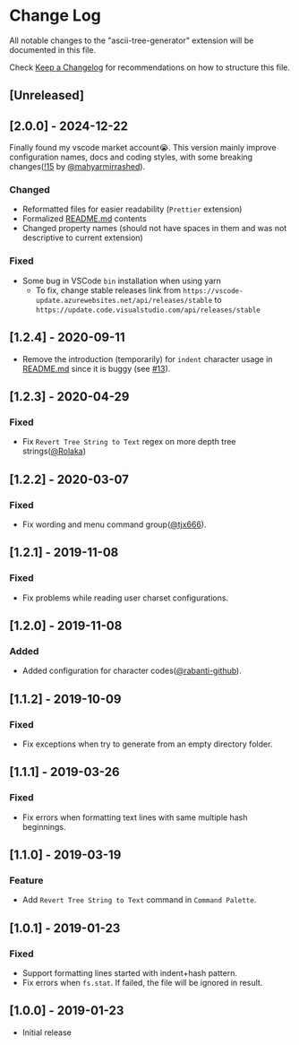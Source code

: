 # Change Log
All notable changes to the "ascii-tree-generator" extension will be documented in this file.

Check [Keep a Changelog](http://keepachangelog.com/) for recommendations on how to structure this file.

## [Unreleased]

## [2.0.0] - 2024-12-22

Finally found my vscode market account😭. This version mainly improve configuration names, docs and coding styles, with some breaking changes([!15](https://github.com/aprilandjan/vscode-ascii-tree-generator/pull/15) by [@mahyarmirrashed](https://github.com/mahyarmirrashed)).

### Changed

- Reformatted files for easier readability (`Prettier` extension)
- Formalized [README.md](README.md) contents
- Changed property names (should not have spaces in them and was not descriptive to current extension)

### Fixed

- Some bug in VSCode `bin` installation when using yarn
  - To fix, change stable releases link from `https://vscode-update.azurewebsites.net/api/releases/stable` to `https://update.code.visualstudio.com/api/releases/stable`

## [1.2.4] - 2020-09-11

- Remove the introduction (temporarily) for `indent` character usage in [README.md](README.md) since it is buggy (see [#13](https://github.com/aprilandjan/vscode-ascii-tree-generator/issues/13)).

## [1.2.3] - 2020-04-29

### Fixed

- Fix `Revert Tree String to Text` regex on more depth tree strings([@Rolaka](https://github.com/Rolaka))

## [1.2.2] - 2020-03-07

### Fixed

- Fix wording and menu command group([@tjx666](https://github.com/tjx666)).

## [1.2.1] - 2019-11-08

### Fixed

- Fix problems while reading user charset configurations.

## [1.2.0] - 2019-11-08

### Added

- Added configuration for character codes([@rabanti-github](https://github.com/rabanti-github)).

## [1.1.2] - 2019-10-09

### Fixed

- Fix exceptions when try to generate from an empty directory folder.

## [1.1.1] - 2019-03-26

### Fixed

- Fix errors when formatting text lines with same multiple hash beginnings.

## [1.1.0] - 2019-03-19

### Feature

- Add `Revert Tree String to Text` command in `Command Palette`.

## [1.0.1] - 2019-01-23

### Fixed

- Support formatting lines started with indent+hash pattern.
- Fix errors when `fs.stat`. If failed, the file will be ignored in result.

## [1.0.0] - 2019-01-23

- Initial release
